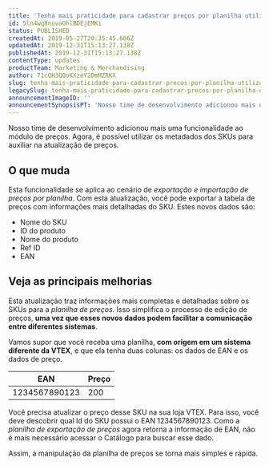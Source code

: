 ```yaml
---
title: 'Tenha mais praticidade para cadastrar preços por planilha utilizando metadados dos SKUs'
id: 5ln4wq8nuvaGhlBDEjEMKi
status: PUBLISHED
createdAt: 2019-05-27T20:35:45.666Z
updatedAt: 2019-12-31T15:13:27.138Z
publishedAt: 2019-12-31T15:13:27.138Z
contentType: updates
productTeam: Marketing & Merchandising
author: 71cQH3Q0oKXzeY2DmMZRKX
slug: tenha-mais-praticidade-para-cadastrar-precos-por-planilha-utilizando
legacySlug: tenha-mais-praticidade-para-cadastrar-precos-por-planilha-utilizando-metadados-dos-SKUs
announcementImageID: ''
announcementSynopsisPT: 'Nosso time de desenvolvimento adicionou mais uma funcionalidade ao módulo de preços.'
---
```


Nosso time de desenvolvimento adicionou mais uma funcionalidade ao módulo de preços. Agora, é possível utilizar os metadados dos SKUs para auxiliar na atualização de preços. 

## O que muda

Esta funcionalidade se aplica ao cenário de *exportação e importação de preços por planilha*. Com esta atualização, você pode exportar a tabela de preços com informações mais detalhadas do SKU. Estes novos dados são:
- Nome do SKU
- ID do produto
-  Nome do produto
-  Ref ID
-  EAN
 
## Veja as principais melhorias

Esta atualização traz informações mais completas e detalhadas sobre os SKUs para a *planilha de preços*. Isso simplifica o processo de edição de preços, **uma vez que esses novos dados podem facilitar a comunicação entre diferentes sistemas**.

Vamos supor que você receba uma planilha, **com origem em um sistema diferente da VTEX**, e que ela tenha duas colunas: os dados de EAN e os dados de preço.

| EAN | Preço  |
|--|--|
| 1234567890123 | 200  |

Você precisa atualizar o preço desse SKU na sua loja VTEX. Para isso, você deve descobrir qual Id do SKU possui o EAN 1234567890123. Como a *planilha de exportação de preços* agora retorna a informação de EAN, não é mais necessário acessar o Catálogo para buscar esse dado. 

Assim, a manipulação da planilha de preços se torna mais simples e rápida.
